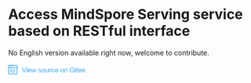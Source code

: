 # Access MindSpore Serving service based on RESTful interface

No English version available right now, welcome to contribute.

<a href="https://gitee.com/mindspore/docs/tree/master/tutorials/inference/source_en/serving_restful.md" target="_blank"><img src="_static/logo_source.png"></a>
